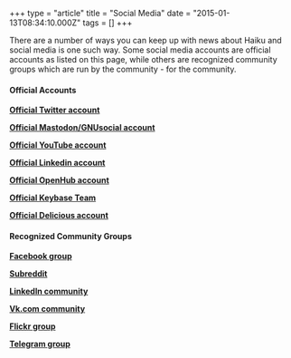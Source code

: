 +++
type = "article"
title = "Social Media"
date = "2015-01-13T08:34:10.000Z"
tags = []
+++

<p>
There are a number of ways you can keep up with news about Haiku and social media is one such way. Some social media accounts are official accounts as listed on this page, while others are recognized community groups which are run by the community - for the community. 
</p>

<h4>Official Accounts</h4>
<p><b><a href="https://twitter.com/haikuOS" target="_blank">Official Twitter account</a></b></p>
<p><b><a href="https://mastodon.xyz/@haiku" target="_blank">Official Mastodon/GNUsocial account</a></b></p>
<p><b><a href="https://youtube.com/user/haikuos" target="_blank">Official YouTube account</a></b></p>
<p><b><a href="https://www.linkedin.com/company/haiku-inc-" target="_blank">Official Linkedin account</a></b></p>
<p><b><a href="https://www.openhub.net/orgs/haiku/projects" target="_blank">Official OpenHub account</a></b></p>
<p><b><a href="https://keybase.io/team/haiku" target="_blank">Official Keybase Team</a></b></p>
<p><b><a href="https://del.icio.us/haikuos" target="_blank">Official Delicious account</a></b></p>

<h4>Recognized Community Groups</h4>
<p><b><a href="https://www.facebook.com/groups/haikuosgroup/" target="_blank">Facebook group</a></b></p>
<p><b><a href="https://www.reddit.com/r/haikuOS/" target="_blank">Subreddit</a></b></p>
<p><b><a href="https://www.linkedin.com/groups?gid=165215" target="_blank">LinkedIn community</a></b></p>
<p><b><a href="https://vk.com/haiku_os" target="_blank">Vk.com community</a></b></p>
<p><b><a href="https://www.flickr.com/groups/haiku-os/" target="_blank">Flickr group</a></b></p>
<p><b><a href="https://t.me/haiku_os" target="_blank">Telegram group</a></b></p>
